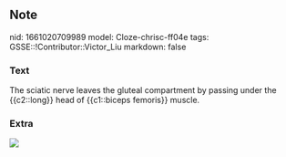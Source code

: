 ## Note
nid: 1661020709989
model: Cloze-chrisc-ff04e
tags: GSSE::!Contributor::Victor_Liu
markdown: false

### Text
The sciatic nerve leaves the gluteal compartment by passing under
the {{c2::long}} head of {{c1::biceps femoris}} muscle.

### Extra
<div><img src=
"paste-407f348f9e1ea82ffce84446af7ab83948112bc5.jpg"></div>

